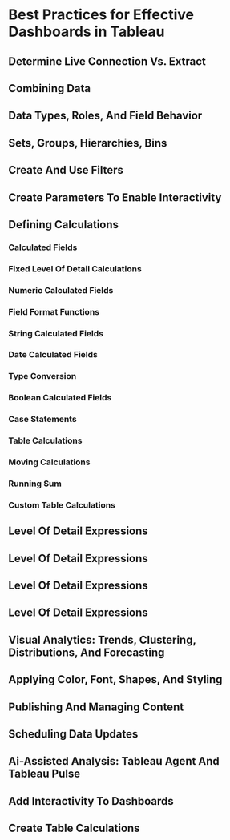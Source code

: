 # Best Practices for Effective Dashboards in Tableau
## Determine Live Connection Vs. Extract
## Combining Data
## Data Types, Roles, And Field Behavior
## Sets, Groups, Hierarchies, Bins
## Create And Use Filters
## Create Parameters To Enable Interactivity
## Defining Calculations
### Calculated Fields
### Fixed Level Of Detail Calculations
### Numeric Calculated Fields
### Field Format Functions
### String Calculated Fields
### Date Calculated Fields
### Type Conversion
### Boolean Calculated Fields
### Case Statements
### Table Calculations
### Moving Calculations
### Running Sum
### Custom Table Calculations
## Level Of Detail Expressions
## Level Of Detail Expressions
## Level Of Detail Expressions
## Level Of Detail Expressions
## Visual Analytics: Trends, Clustering, Distributions, And Forecasting
## Applying Color, Font, Shapes, And Styling
## Publishing And Managing Content
## Scheduling Data Updates
## Ai-Assisted Analysis: Tableau Agent And Tableau Pulse
## Add Interactivity To Dashboards
## Create Table Calculations
